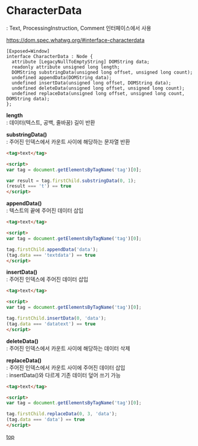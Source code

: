 # CharacterData
: Text, ProcessingInstruction, Comment 인터페이스에서 사용

https://dom.spec.whatwg.org/#interface-characterdata


```webidl
[Exposed=Window]
interface CharacterData : Node {
  attribute [LegacyNullToEmptyString] DOMString data;
  readonly attribute unsigned long length;
  DOMString substringData(unsigned long offset, unsigned long count);
  undefined appendData(DOMString data);
  undefined insertData(unsigned long offset, DOMString data);
  undefined deleteData(unsigned long offset, unsigned long count);
  undefined replaceData(unsigned long offset, unsigned long count, DOMString data);
};
```


**length**   
: 데이터(텍스트, 공백, 줄바꿈) 길이 반환


**substringData()**   
: 주어진 인덱스에서 카운트 사이에 해당하는 문자열 반환   

```html
<tag>text</tag>

<script>
var tag = document.getElementsByTagName('tag')[0];

var result = tag.firstChild.substringData(0, 1);
(result === 't') == true
</script>
```


**appendData()**   
: 텍스트의 끝에 주어진 데이터 삽입  

```html
<tag>text</tag>

<script>
var tag = document.getElementsByTagName('tag')[0];

tag.firstChild.appendData('data');
(tag.data === 'textdata') == true
</script>
```


**insertData()**   
: 주어진 인덱스에 주어진 데이터 삽입   

```html
<tag>text</tag>

<script>
var tag = document.getElementsByTagName('tag')[0];

tag.firstChild.insertData(0, 'data');
(tag.data === 'datatext') == true
</script>
```


**deleteData()**   
: 주어진 인덱스에서 카운트 사이에 해당하는 데이터 삭제  


**replaceData()**   
: 주어진 인덱스에서 카운트 사이에 주어진 데이터 삽입  
: insertData()와 다르게 기존 데이터 덮어 쓰기 가능  

```html
<tag>text</tag>

<script>
var tag = document.getElementsByTagName('tag')[0];

tag.firstChild.replaceData(0, 3, 'data');
(tag.data === 'data') == true
</script>
```



[top](#)
